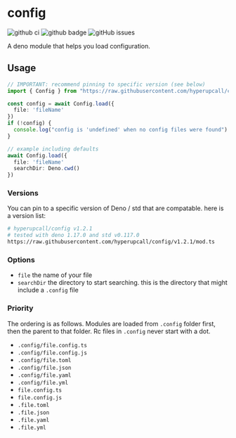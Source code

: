 # config

![github ci](https://github.com/hyperupcall/config/workflows/Test%20CI/badge.svg?branch=master) ![github badge](https://img.shields.io/github/license/hyperupcall/config) ![gitHub issues](https://img.shields.io/github/issues/hyperupcall/config)

A deno module that helps you load configuration.

## Usage

```ts
// IMPORTANT: recommend pinning to specific version (see below)
import { Config } from "https://raw.githubusercontent.com/hyperupcall/config/master/mod.ts"

const config = await Config.load({
  file: 'fileName'
})
if (!config) {
  console.log("config is 'undefined' when no config files were found")
}

// example including defaults
await Config.load({
  file: 'fileName'
  searchDir: Deno.cwd()
})
```

### Versions

You can pin to a specific version of Deno / std that are compatable. here is a version list:

```sh
# hyperupcall/config v1.2.1
# tested with deno 1.17.0 and std v0.117.0
https://raw.githubusercontent.com/hyperupcall/config/v1.2.1/mod.ts
```

### Options

- `file` the name of your file
- `searchDir` the directory to start searching. this is the directory that might include a `.config` file

### Priority

The ordering is as follows. Modules are loaded from `.config` folder first, then the parent to that folder. Rc files in `.config` never start with a dot.

- `.config/file.config.ts`
- `.config/file.config.js`
- `.config/file.toml`
- `.config/file.json`
- `.config/file.yaml`
- `.config/file.yml`
- `file.config.ts`
- `file.config.js`
- `.file.toml`
- `.file.json`
- `.file.yaml`
- `.file.yml`
